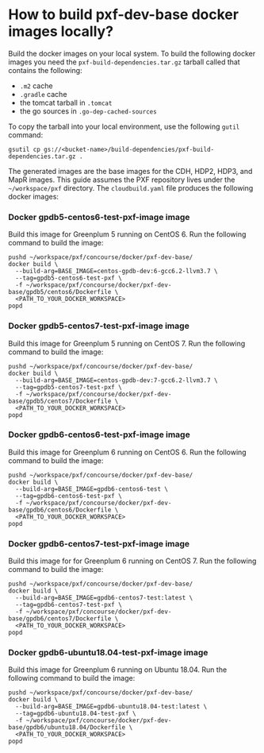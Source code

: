 # How to build pxf-dev-base docker images locally?

Build the docker images on your local system. To build the following docker
images you need the `pxf-build-dependencies.tar.gz` tarball called that
contains the following:

- `.m2` cache
- `.gradle` cache
- the tomcat tarball in `.tomcat`
- the go sources in `.go-dep-cached-sources`

To copy the tarball into your local environment, use the following `gutil`
command:

```shell script
gsutil cp gs://<bucket-name>/build-dependencies/pxf-build-dependencies.tar.gz .
```

The generated images are the base images for the CDH, HDP2, HDP3, and MapR
images. This guide assumes the PXF repository lives under the `~/workspace/pxf`
directory. The `cloudbuild.yaml` file produces the following docker images:

### Docker gpdb5-centos6-test-pxf-image image

Build this image for Greenplum 5 running on CentOS 6. Run the following
command to build the image:

    pushd ~/workspace/pxf/concourse/docker/pxf-dev-base/
    docker build \
      --build-arg=BASE_IMAGE=centos-gpdb-dev:6-gcc6.2-llvm3.7 \
      --tag=gpdb5-centos6-test-pxf \
      -f ~/workspace/pxf/concourse/docker/pxf-dev-base/gpdb5/centos6/Dockerfile \
      <PATH_TO_YOUR_DOCKER_WORKSPACE>
    popd

### Docker gpdb5-centos7-test-pxf-image image

Build this image for Greenplum 5 running on CentOS 7. Run the following
command to build the image:

    pushd ~/workspace/pxf/concourse/docker/pxf-dev-base/
    docker build \
      --build-arg=BASE_IMAGE=centos-gpdb-dev:7-gcc6.2-llvm3.7 \
      --tag=gpdb5-centos7-test-pxf \
      -f ~/workspace/pxf/concourse/docker/pxf-dev-base/gpdb5/centos7/Dockerfile \
      <PATH_TO_YOUR_DOCKER_WORKSPACE>
    popd

### Docker gpdb6-centos6-test-pxf-image image

Build this image for Greenplum 6 running on CentOS 6. Run the following
command to build the image:

    pushd ~/workspace/pxf/concourse/docker/pxf-dev-base/
    docker build \
      --build-arg=BASE_IMAGE=gpdb6-centos6-test \
      --tag=gpdb6-centos6-test-pxf \
      -f ~/workspace/pxf/concourse/docker/pxf-dev-base/gpdb6/centos6/Dockerfile \
      <PATH_TO_YOUR_DOCKER_WORKSPACE>
    popd

### Docker gpdb6-centos7-test-pxf-image image

Build this image for for Greenplum 6 running on CentOS 7. Run the following
command to build the image:

    pushd ~/workspace/pxf/concourse/docker/pxf-dev-base/
    docker build \
      --build-arg=BASE_IMAGE=gpdb6-centos7-test:latest \
      --tag=gpdb6-centos7-test-pxf \
      -f ~/workspace/pxf/concourse/docker/pxf-dev-base/gpdb6/centos7/Dockerfile \
      <PATH_TO_YOUR_DOCKER_WORKSPACE>
    popd

### Docker gpdb6-ubuntu18.04-test-pxf-image image

Build this image for Greenplum 6 running on Ubuntu 18.04. Run the following
command to build the image:

    pushd ~/workspace/pxf/concourse/docker/pxf-dev-base/
    docker build \
      --build-arg=BASE_IMAGE=gpdb6-ubuntu18.04-test:latest \
      --tag=gpdb6-ubuntu18.04-test-pxf \
      -f ~/workspace/pxf/concourse/docker/pxf-dev-base/gpdb6/ubuntu18.04/Dockerfile \
      <PATH_TO_YOUR_DOCKER_WORKSPACE>
    popd

